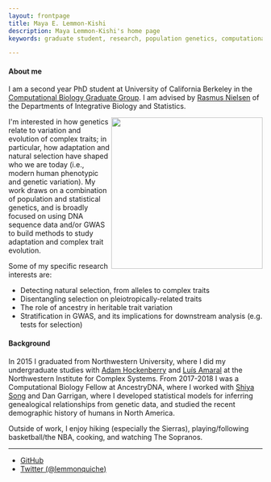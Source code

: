 ```yaml
---
layout: frontpage
title: Maya E. Lemmon-Kishi
description: Maya Lemmon-Kishi's home page 
keywords: graduate student, research, population genetics, computational biology

---
```

#### About me

I am a second year PhD student at University of California Berkeley in the <a href="https://ccb.berkeley.edu/academics/phd-in-computational-biology/">Computational Biology Graduate Group</a>. I am advised by <a href="http://www.nielsenlab.org/">Rasmus Nielsen</a> of the Departments of Integrative Biology and Statistics.

<img style="float: right;" src="../assets/headshot.jpg" width="300">

I'm interested in how genetics relate to variation and evolution of complex traits; in particular, how adaptation and natural selection have shaped who we are today (i.e., modern human phenotypic and genetic variation). My work draws on a combination of population and statistical genetics, and is broadly focused on using DNA sequence data and/or GWAS to build methods to study adaptation and complex trait evolution.  

Some of my specific research interests are:
<ul>
	<li> Detecting natural selection, from alleles to complex traits </li>
	<li> Disentangling selection on pleiotropically-related traits </li> 
	<li> The role of ancestry in heritable trait variation </li>
	<li> Stratification in GWAS, and its implications for downstream analysis (e.g. tests for selection) </li>
</ul>

#### Background
In 2015 I graduated from Northwestern University, where I did my undergraduate studies with <a href="https://adamhockenberry.com/">Adam Hockenberry</a> and <a href="https://amaral.northwestern.edu/">Luís Amaral</a> at the Northwestern Institute for Complex Systems. From 2017-2018 I was a Computational Biology Fellow at AncestryDNA, where I worked with <a href="http://songsy.github.io/">Shiya Song</a> and Dan Garrigan, where I developed statistical models for inferring genealogical relationships from genetic data, and studied the recent demographic history of humans in North America.

Outside of work, I enjoy hiking (especially the Sierras), playing/following basketball/the NBA, cooking, and watching The Sopranos.

---


<div class="navbar">
  <div class="navbar-inner">
      <ul class="nav">
          <li><a href="https://github.com/lemmonquiche">GitHub</a></li>
          <li><a href="https://twitter.com/lemmonquiche">Twitter (@lemmonquiche)</a></li>
      </ul>
  </div>
</div>
